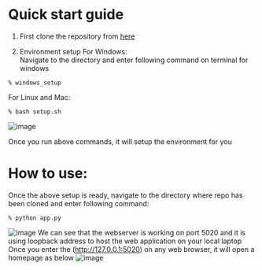 # Quick start guide

1. First clone the repository from [here](https://github.com/psvkaushik/Group50_Proj2/tree/main)

2. Environment setup
   For Windows:  
   Navigate to the directory and enter following command on terminal for windows

```
% windows_setup
```
   For Linux and Mac:
```
% bash setup.sh
```
![image](https://github.com/psvkaushik/Group50_Proj2/assets/111774368/c7f98695-d969-42bc-af37-b63d0f398124)

Once you run above commands, it will setup the environment for you

# How to use:

Once the above setup is ready, navigate to the directory where repo has been cloned and enter following command:

```
% python app.py
```
![image](https://github.com/psvkaushik/Group50_Proj2/assets/111774368/41a0ec9f-c1e1-4433-ae84-5580a90cfe93)
We can see that the webserver is working on port 5020 and it is using loopback address to host the web application on your local laptop
Once you enter the (http://127.0.0.1:5020) on any web browser, it will open a homepage as below
![image](https://github.com/psvkaushik/Group50_Proj2/assets/111774368/7582080b-be94-4b54-8fed-b99385c09ba0)

